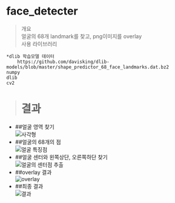 # face_detecter
> 개요   
    얼굴의 68개 landmark를 찾고, png이미지를 overlay   
> 사용 라이브러리   

    *dlib 학습모델 데이터
        https://github.com/davisking/dlib-models/blob/master/shape_predictor_68_face_landmarks.dat.bz2   
    numpy   
    dlib   
    cv2   
    
> # 결과   
* ##얼굴 영역 찾기   
 ![사각형](https://user-images.githubusercontent.com/46700771/90974504-b982bf80-e566-11ea-8b86-a2c302f36dcf.PNG)    
* ##얼굴의 68개의 점        
![얼굴 특징점](https://user-images.githubusercontent.com/46700771/90974514-f8187a00-e566-11ea-8e29-c438ba498b4e.PNG)   
* ##얼굴 센터와 왼쪽상단, 오른쪽하단 찾기          
![얼굴의 센터점 추출](https://user-images.githubusercontent.com/46700771/90974543-4fb6e580-e567-11ea-86dc-75b9108d30d7.PNG)    
* ##overlay 결과   
![overlay](https://user-images.githubusercontent.com/46700771/90974692-614cbd00-e568-11ea-8db8-92a969c4051c.PNG)   
* ##최종 결과      
![결과](https://user-images.githubusercontent.com/46700771/90974650-2054a880-e568-11ea-9854-aa256eebffe6.PNG)   
